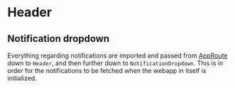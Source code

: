 # Header

## Notification dropdown

Everything regarding notifications are imported and passed from [AppRoute](https://github.com/webkom/lego-webapp/blob/master/app/routes/app/AppRoute.js) down to `Header`, and then further down to `NotificationDropdown`. This is in order for the notifications to be fetched when the webapp in itself is initialized.
